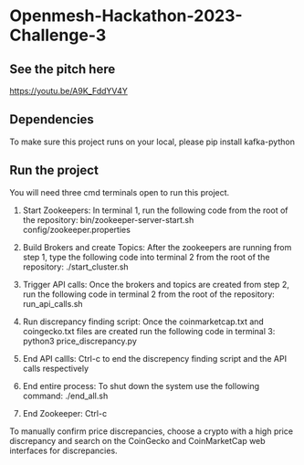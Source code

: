 # Openmesh-Hackathon-2023-Challenge-3

## See the pitch here
https://youtu.be/A9K_FddYV4Y

## Dependencies
To make sure this project runs on your local, please pip install kafka-python

## Run the project
You will need three cmd terminals open to run this project. 
1. Start Zookeepers: In terminal 1, run the following code from the root of the repository:
    bin/zookeeper-server-start.sh config/zookeeper.properties

2. Build Brokers and create Topics: After the zookeepers are running from step 1, type the following code into terminal 2 from the root of the repository:
    ./start_cluster.sh

3. Trigger API calls: Once the brokers and topics are created from step 2, run the following code in terminal 2 from the root of the repository:
    run_api_calls.sh

4. Run discrepancy finding script: Once the coinmarketcap.txt and coingecko.txt files are created run the following code in terminal 3:
    python3 price_discrepancy.py

5. End API callls: Ctrl-c to end the discrepency finding script and the API calls respectively

6. End entire process: To shut down the system use the following command:
    ./end_all.sh

7. End Zookeeper:  Ctrl-c

To manually confirm price discrepancies, choose a crypto with a high price discrepancy and search on the CoinGecko and CoinMarketCap web interfaces for discrepancies. 
